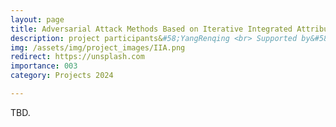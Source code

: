 ```yaml
---
layout: page
title: Adversarial Attack Methods Based on Iterative Integrated Attribution for Transferability of Features
description: project participants&#58;YangRenqing <br> Supported by&#58; Scientific Research Foundation of Chongqing University of Technology <br> Year&#58; 2024-2026 <br> Grant&#58; 3K(RMB) <br> Role&#58; PI
img: /assets/img/project_images/IIA.png
redirect: https://unsplash.com
importance: 003
category: Projects 2024

---
```


TBD.
